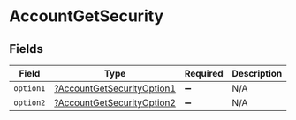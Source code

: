 # AccountGetSecurity


## Fields

| Field                                                                              | Type                                                                               | Required                                                                           | Description                                                                        |
| ---------------------------------------------------------------------------------- | ---------------------------------------------------------------------------------- | ---------------------------------------------------------------------------------- | ---------------------------------------------------------------------------------- |
| `option1`                                                                          | [?AccountGetSecurityOption1](../../models/operations/AccountGetSecurityOption1.md) | :heavy_minus_sign:                                                                 | N/A                                                                                |
| `option2`                                                                          | [?AccountGetSecurityOption2](../../models/operations/AccountGetSecurityOption2.md) | :heavy_minus_sign:                                                                 | N/A                                                                                |